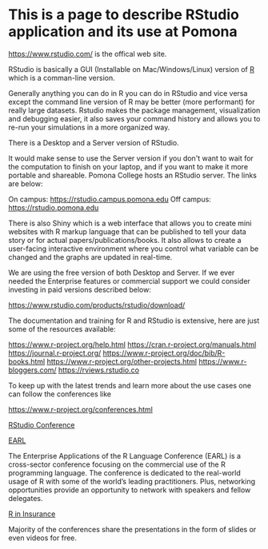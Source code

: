 # This is a page to describe RStudio application and its use at Pomona

https://www.rstudio.com/ is the offical web site.

RStudio is basically a GUI (Installable on Mac/Windows/Linux) version of [R](https://www.r-project.org/about.html) which is a comman-line version.

Generally anything you can do in R you can do in RStudio and vice versa except the command line version of R may be better
(more performant) for really large datasets. Rstudio makes the package management, visualization and debugging easier, it also 
saves your command history and allows you to re-run your simulations in a more organized way.

There is a Desktop and a Server version of RStudio. 

It would make sense to use the Server version if you don't want to wait for the computation to finish on your laptop, and
if you want to make it more portable and shareable. Pomona College hosts an RStudio server. The links are below:

On campus: https://rstudio.campus.pomona.edu
Off campus: https://rstudio.pomona.edu

There is also Shiny which is a web interface that allows you to create mini websites with R markup language that can be
published to tell your data story or for actual papers/publications/books. It also allows to create a user-facing interactive environment where you control what variable can be changed and the graphs are updated in real-time.

We are using the free version of both Desktop and Server. If we ever needed the Enterprise features or commercial support we 
could consider investing in paid versions described below:

https://www.rstudio.com/products/rstudio/download/

The documentation and training for R and RStudio is extensive, here are just some of the resources available:

https://www.r-project.org/help.html
https://cran.r-project.org/manuals.html
https://journal.r-project.org/
https://www.r-project.org/doc/bib/R-books.html
https://www.r-project.org/other-projects.html
https://www.r-bloggers.com/
https://rviews.rstudio.co

To keep up with the latest trends and learn more about the use cases one can follow the conferences like

https://www.r-project.org/conferences.html

[RStudio Conference](https://www.rstudio.com/conference/)

[EARL](https://earlconf.com/)

The Enterprise Applications of the R Language Conference (EARL) is a cross-sector conference focusing on the commercial use of the R programming language. The conference is dedicated to the real-world usage of R with some of the world’s leading practitioners. Plus, networking opportunities provide an opportunity to network with speakers and fellow delegates.

[R in Insurance](https://rininsurance17.sciencesconf.org)

Majority of the conferences share the presentations in the form of slides or even videos for free.
